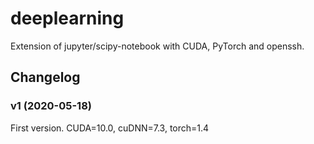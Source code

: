# deeplearning

Extension of jupyter/scipy-notebook with CUDA, PyTorch and openssh.


## Changelog

### v1 (2020-05-18)
First version. CUDA=10.0, cuDNN=7.3, torch=1.4
